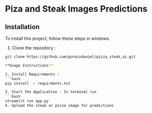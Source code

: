 # Piza and Steak Images Predictions
## Installation
To install this project, follow these steps in windows

1. Clone the repository :
```bash
git clone https://github.com/gurwindaniel/pizza_steak_ai.git

**Usage Instructions**

2. Install Requirements :
```bash
pip install -r requirments.txt

3. Start the Application : In terminal run
```bash
streamlit run app.py
4. Upload the steak or pizza image for predictions
